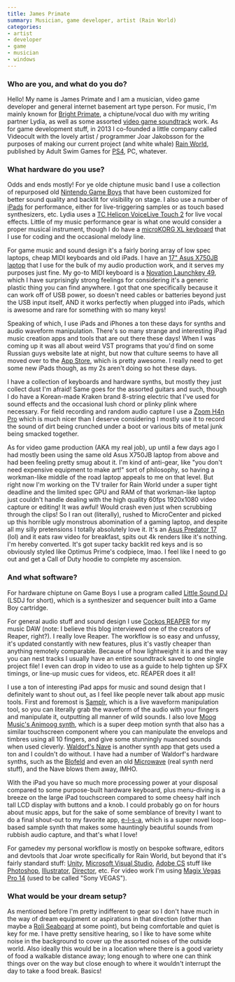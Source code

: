 ```yaml
---
title: James Primate
summary: Musician, game developer, artist (Rain World)
categories:
- artist
- developer
- game
- musician
- windows
---
```


### Who are you, and what do you do?

Hello! My name is James Primate and I am a musician, video game developer and general internet basement art type person. For music, I'm mainly known for [Bright Primate](http://brightprimate.tk/ "James and Lydia's chiptune band."), a chiptune/vocal duo with my writing partner Lydia, as well as some assorted [video game soundtrack](https://jamesprimate.bandcamp.com/ "James' video game soundtracks on Bandcamp") work. As for game development stuff, in 2013 I co-founded a little company called Videocult with the lovely artist / programmer Joar Jakobsson for the purposes of making our current project (and white whale) [Rain World][rain-world], published by Adult Swim Games for [PS4][], PC, whatever.

### What hardware do you use?

Odds and ends mostly! For ye olde chiptune music band I use a collection of repurposed old [Nintendo Game Boys][game-boy] that have been customized for better sound quality and backlit for visibility on stage. I also use a number of [iPads][ipad-2] for performance, either for live-triggering samples or as touch based synthesizers, etc. Lydia uses a [TC Helicon VoiceLive Touch 2][voicelive-touch-2] for live vocal effects. Little of my music performance gear is what one would consider a proper musical instrument, though I do have a [microKORG XL keyboard][microkorg-xl] that I use for coding and the occasional melody line.

For game music and sound design it's a fairly boring array of low spec laptops, cheap MIDI keyboards and old iPads. I have an [17" Asus X750JB laptop][x750jb] that I use for the bulk of my audio production work, and it serves my purposes just fine. My go-to MIDI keyboard is a [Novation Launchkey 49][launchkey-49], which I have surprisingly strong feelings for considering it's a generic plastic thing you can find anywhere. I got that one specifically because it can work off of USB power, so doesn't need cables or batteries beyond just the USB input itself, AND it works perfectly when plugged into iPads, which is awesome and rare for something with so many keys!

Speaking of which, I use iPads and iPhones a ton these days for synths and audio waveform manipulation. There's so many strange and interesting iPad music creation apps and tools that are out there these days! When I was coming up it was all about weird VST programs that you'd find on some Russian guys website late at night, but now that culture seems to have all moved over to the [App Store][app-store], which is pretty awesome. I really need to get some new iPads though, as my 2s aren't doing so hot these days.

I have a collection of keyboards and hardware synths, but mostly they just collect dust I'm afraid! Same goes for the assorted guitars and such, though I do have a Korean-made Kraken brand 8-string electric that I've used for sound effects and the occasional lush chord or plinky plink where necessary. For field recording and random audio capture I use a [Zoom H4n Pro][h4n-pro] which is much nicer than I deserve considering I mostly use it to record the sound of dirt being crunched under a boot or various bits of metal junk being smacked together.

As for video game production (AKA my real job), up until a few days ago I had mostly been using the same old Asus X750JB laptop from above and had been feeling pretty smug about it. I'm kind of anti-gear, like "you don't need expensive equipment to make art!" sort of philosophy, so having a workman-like middle of the road laptop appeals to me on that level. But right now I'm working on the TV trailer for Rain World under a super tight deadline and the limited spec GPU and RAM of that workman-like laptop just couldn't handle dealing with the high quality 60fps 1920x1080 video capture or editing! It was awful! Would crash even just when scrubbing through the clips! So I ran out (literally), rushed to MicroCenter and picked up this horrible ugly monstrous abomination of a gaming laptop, and despite all my silly pretensions I totally absolutely love it. It's an [Asus Predator 17][predator-17] (lol) and it eats raw video for breakfast, spits out 4k renders like it's nothing. I'm hereby converted. It's got super tacky backlit red keys and is so obviously styled like Optimus Prime's codpiece, lmao. I feel like I need to go out and get a Call of Duty hoodie to complete my ascension.

### And what software?

For hardware chiptune on Game Boys I use a program called [Little Sound DJ][little-sound-dj] (LSDJ for short), which is a synthesizer and sequencer built into a Game Boy cartridge.

For general audio stuff and sound design I use [Cockos REAPER][reaper] for my music DAW (note: I believe this blog interviewed one of the creators of Reaper, right?). I really love Reaper. The workflow is so easy and unfussy, it's updated constantly with new features, plus it's vastly cheaper than anything remotely comparable. Because of how lightweight it is and the way you can nest tracks I usually have an entire soundtrack saved to one single project file! I even can drop in video to use as a guide to help tighten up SFX timings, or line-up music cues for videos, etc. REAPER does it all!

I use a ton of interesting iPad apps for music and sound design that I definitely want to shout out, as I feel like people never talk about app music tools. First and foremost is [Samplr][samplr-ios], which is a live waveform manipulation tool, so you can literally grab the waveform of the audio with your fingers and manipulate it, outputting all manner of wild sounds. I also love [Moog Music's Animoog synth][animoog-ios], which is a super deep motion synth that also has a similar touchscreen component where you can manipulate the envelops and timbres using all 10 fingers, and give some stunningly nuanced sounds when used cleverly. [Waldorf's Nave][nave-ios] is another synth app that gets used a ton and I couldn't do without. I have had a number of Waldorf's hardware synths, such as the [Blofeld][] and even an old [Microwave][] (real synth nerd stuff), and the Nave blows them away, IMHO.

With the iPad you have so much more processing power at your disposal compared to some purpose-built hardware keyboard, plus menu-diving is a breeze on the large iPad touchscreen compared to some cheesy half inch tall LCD display with buttons and a knob. I could probably go on for hours about music apps, but for the sake of some semblance of brevity I want to do a final shout-out to my favorite app, [e-l-s-a][e-l-s-a-ios], which is a super novel loop-based sample synth that makes some hauntingly beautiful sounds from rubbish audio capture, and that's what I love!

For gamedev my personal workflow is mostly on bespoke software, editors and devtools that Joar wrote specifically for Rain World, but beyond that it's fairly standard stuff: [Unity][], [Microsoft Visual Studio][visual-studio], [Adobe CS][creative-suite] stuff like [Photoshop][], [Illustrator][], [Director][], etc. For video work I'm using [Magix Vegas Pro 14][vegas-pro] (used to be called "Sony VEGAS").

### What would be your dream setup?

As mentioned before I'm pretty indifferent to gear so I don't have much in the way of dream equipment or aspirations in that direction (other than maybe a [Roli Seaboard][seaboard-rise] at some point), but being comfortable and quiet is key for me. I have pretty sensitive hearing, so I like to have some white noise in the background to cover up the assorted noises of the outside world. Also ideally this would be in a location where there is a good variety of food a walkable distance away; long enough to where one can think things over on the way but close enough to where it wouldn't interrupt the day to take a food break. Basics!

[animoog-ios]: https://www.moogmusic.com/products/apps/animoog "A synthesizer for iOS."
[app-store]: https://en.wikipedia.org/wiki/App_Store_(iOS) "A digital storefront for buying iOS apps."
[blofeld]: https://en.wikipedia.org/wiki/Blofeld_(synthesizer) "A synth."
[creative-suite]: https://www.adobe.com/creativecloud.html "A collection of design tools."
[director]: https://en.wikipedia.org/wiki/Adobe_Director "Multimedia authoring software."
[e-l-s-a-ios]: https://itunes.apple.com/us/app/e-l-s-a/id833671355 "A sampling keyboard app."
[game-boy]: https://en.wikipedia.org/wiki/Game_Boy "An 8-bit portable gaming device."
[h4n-pro]: https://www.zoom-na.com/products/field-video-recording/field-recording/zoom-h4n-pro-handy-recorder "A digital audio recorder."
[illustrator]: https://www.adobe.com/products/illustrator.html "A vector graphics editor."
[ipad-2]: https://www.apple.com/ipad/ "A tablet device."
[launchkey-49]: https://us.novationmusic.com/keys/launchkey "A music keyboard."
[little-sound-dj]: https://www.littlesounddj.com/lsd/ "A music sequencer and sampler in a Game Boy cartridge."
[microkorg-xl]: https://en.wikipedia.org/wiki/MicroKORG#microKORG_XL "A MIDI keyboard."
[microwave]: http://www.vintagesynth.com/waldorf/microwave.php "A synthesiser."
[nave-ios]: http://www.waldorf-music.info/en/nave-overview "A waveform synthesiser app."
[photoshop]: https://www.adobe.com/products/photoshop.html "A bitmap image editor."
[predator-17]: https://www.acer.com/ac/en/US/content/predator-17-series "A 17 inch PC gaming laptop."
[ps4]: http://us.playstation.com/ps4/index.htm "A shiny gaming console from Sony."
[rain-world]: http://rainworldgame.com "A video game where you're a slugcat hunting for food and shelter."
[reaper]: https://www.reaper.fm/ "A software digital audio workstation."
[samplr-ios]: https://itunes.apple.com/us/app/samplr-touch-the-music/id560756420 "A touch-based music creation app."
[seaboard-rise]: https://roli.com/products/seaboard-rise "A music keyboard."
[unity]: https://unity3d.com/unity/ "A cross-platform game development tool."
[vegas-pro]: https://en.wikipedia.org/wiki/Sony_Vegas_Pro "A non-linear video editing suite."
[visual-studio]: http://www.visualstudio.com "A Windows development environment."
[voicelive-touch-2]: http://www.tc-helicon.com/en/products/voicelive-touch-2/ "An live voice effects audio device."
[x750jb]: https://www.asus.com/Notebooks/X750JB/ "A 17.3 inch PC laptop."
